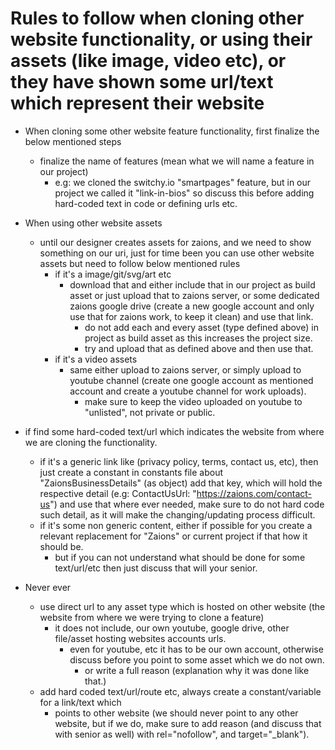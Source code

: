 # Rules to follow when cloning other website functionality, or using their assets (like image, video etc), or they have shown some url/text which represent their website

- When cloning some other website feature functionality, first finalize the below mentioned steps
  - finalize the name of features (mean what we will name a feature in our project)
    - e.g: we cloned the switchy.io "smartpages" feature, but in our project we called it "link-in-bios" so discuss this before adding hard-coded text in code or defining urls etc.
- When using other website assets

  - until our designer creates assets for zaions, and we need to show something on our uri, just for time been you can use other website assets but need to follow below mentioned rules
    - if it's a image/git/svg/art etc
      - download that and either include that in our project as build asset or just upload that to zaions server, or some dedicated zaions google drive (create a new google account and only use that for zaions work, to keep it clean) and use that link.
        - do not add each and every asset (type defined above) in project as build asset as this increases the project size.
        - try and upload that as defined above and then use that.
    - if it's a video assets
      - same either upload to zaions server, or simply upload to youtube channel (create one google account as mentioned account and create a youtube channel for work uploads).
        - make sure to keep the video uploaded on youtube to "unlisted", not private or public.

- if find some hard-coded text/url which indicates the website from where we are cloning the functionality.

  - if it's a generic link like (privacy policy, terms, contact us, etc), then just create a constant in constants file about "ZaionsBusinessDetails" (as object) add that key, which will hold the respective detail (e.g: ContactUsUrl: "https://zaions.com/contact-us") and use that where ever needed, make sure to do not hard code such detail, as it will make the changing/updating process difficult.
  - if it's some non generic content, either if possible for you create a relevant replacement for "Zaions" or current project if that how it should be.
    - but if you can not understand what should be done for some text/url/etc then just discuss that will your senior.

- Never ever
  - use direct url to any asset type which is hosted on other website (the website from where we were trying to clone a feature)
    - it does not include, our own youtube, google drive, other file/asset hosting websites accounts urls.
      - even for youtube, etc it has to be our own account, otherwise discuss before you point to some asset which we do not own.
        - or write a full reason (explanation why it was done like that.)
  - add hard coded text/url/route etc, always create a constant/variable for a link/text which
    - points to other website (we should never point to any other website, but if we do, make sure to add reason (and discuss that with senior as well) with rel="nofollow", and target="\_blank").
